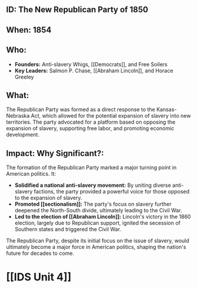 ## ID: The New Republican Party of 1850

## When: 1854

## Who: 
* **Founders:**  Anti-slavery Whigs, [[Democrats]], and Free Soilers
* **Key Leaders:** Salmon P. Chase,  [[Abraham Lincoln]],  and Horace Greeley

## What:
The Republican Party was formed as a direct response to the Kansas-Nebraska Act, which allowed for the potential expansion of slavery into new territories. The party advocated for a platform based on opposing the expansion of slavery,  supporting free labor, and promoting economic development. 

## Impact: Why Significant?:
The formation of the Republican Party marked a major turning point in American politics. It:

* **Solidified a national anti-slavery movement:** By uniting diverse anti-slavery factions, the party provided a powerful voice for those opposed to the expansion of slavery.
* **Promoted [[sectionalism]]:**  The party's focus on slavery further deepened the North-South divide, ultimately leading to the Civil War.
* **Led to the election of [[Abraham Lincoln]]:** Lincoln's victory in the 1860 election, largely due to Republican support, ignited the secession of Southern states and triggered the Civil War.

The Republican Party, despite its initial focus on the issue of slavery, would ultimately become a major force in American politics, shaping the nation's future for decades to come. 

# [[IDS Unit 4]]